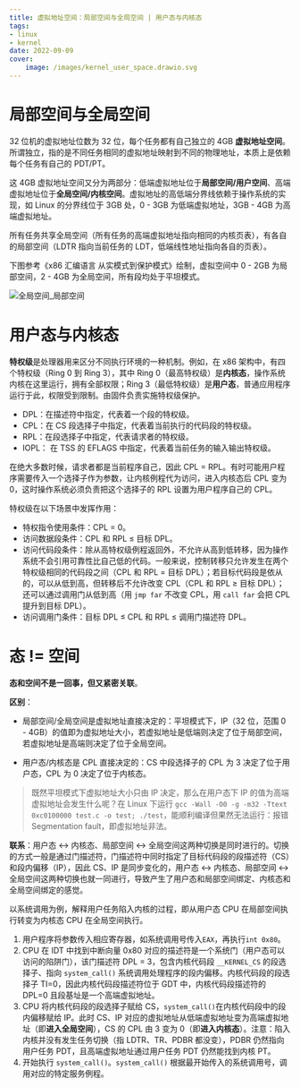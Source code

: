 ```yaml
---
title: 虚拟地址空间：局部空间与全局空间 | 用户态与内核态
tags:
- linux
- kernel
date: 2022-09-09
cover:
    image: /images/kernel_user_space.drawio.svg
---
```

# 局部空间与全局空间
32 位机的虚拟地址位数为 32 位，每个任务都有自己独立的 4GB **虚拟地址空间**。所谓独立，指的是不同任务相同的虚拟地址映射到不同的物理地址，本质上是依赖每个任务有自己的 PDT/PT。

这 4GB 虚拟地址空间又分为两部分：低端虚拟地址位于**局部空间/用户空间**、高端虚拟地址位于**全局空间/内核空间**。虚拟地址的高低端分界线依赖于操作系统的实现，如 Linux 的分界线位于 3GB 处，0 - 3GB 为低端虚拟地址，3GB - 4GB 为高端虚拟地址。

所有任务共享全局空间（所有任务的高端虚拟地址指向相同的内核页表），有各自的局部空间（LDTR 指向当前任务的 LDT，低端线性地址指向各自的页表）。

下图参考《x86 汇编语言 从实模式到保护模式》绘制，虚拟空间中 0 - 2GB 为局部空间，2 - 4GB 为全局空间，所有段均处于平坦模式。

![全局空间_局部空间](/images/kernel_user_space.drawio.svg#center)

# 用户态与内核态
**特权级**是处理器用来区分不同执行环境的一种机制。例如，在 x86 架构中，有四个特权级（Ring 0 到 Ring 3），其中 Ring 0（最高特权级）是**内核态**，操作系统内核在这里运行，拥有全部权限；Ring 3（最低特权级）是**用户态**，普通应用程序运行于此，权限受到限制。由固件负责实施特权级保护。
- DPL：在描述符中指定，代表着一个段的特权级。
- CPL：在 CS 段选择子中指定，代表着当前执行的代码段的特权级。
- RPL：在段选择子中指定，代表请求者的特权级。
- IOPL： 在 TSS 的 EFLAGS 中指定，代表着当前任务的输入输出特权级。

在绝大多数时候，请求者都是当前程序自己，因此 CPL = RPL。有时可能用户程序需要传入一个选择子作为参数，让内核例程代为访问，进入内核态后 CPL 变为 0，这时操作系统必须负责把这个选择子的 RPL 设置为用户程序自己的 CPL。

特权级在以下场景中发挥作用：
- 特权指令使用条件：CPL = 0。
- 访问数据段条件：CPL 和 RPL $\leq$ 目标 DPL。
- 访问代码段条件：除从高特权级例程返回外，不允许从高到低转移，因为操作系统不会引用可靠性比自己低的代码。一般来说，控制转移只允许发生在两个特权级相同的代码段之间（CPL 和 RPL = 目标 DPL）；若目标代码段是依从的，可以从低到高，但转移后不允许改变 CPL（CPL 和 RPL $\geq$ 目标 DPL）；还可以通过调用门从低到高（用 `jmp far` 不改变 CPL，用 `call far` 会把 CPL 提升到目标 DPL）。
- 访问调用门条件：目标 DPL $\leq$ CPL 和 RPL $\leq$ 调用门描述符 DPL。

# 态 != 空间
**态和空间不是一回事，但又紧密关联**。

**区别**：
- 局部空间/全局空间是虚拟地址直接决定的：平坦模式下，IP（32 位，范围 0 - 4GB）的值即为虚拟地址大小，若虚拟地址是低端则决定了位于局部空间，若虚拟地址是高端则决定了位于全局空间。

- 用户态/内核态是 CPL 直接决定的：CS 中段选择子的 CPL 为 3 决定了位于用户态，CPL 为 0 决定了位于内核态。

> 既然平坦模式下虚拟地址大小只由 IP 决定，那么在用户态下 IP 的值为高端虚拟地址会发生什么呢？在 Linux 下运行 `gcc -Wall -O0 -g -m32 -Ttext 0xc0100000 test.c -o test; ./test`，能顺利编译但果然无法运行：报错 Segmentation fault，即虚拟地址非法。

**联系**：用户态 $\leftrightarrow$ 内核态、局部空间 $\leftrightarrow$ 全局空间这两种切换是同时进行的。切换的方式一般是通过门描述符，门描述符中同时指定了目标代码段的段描述符（CS）和段内偏移（IP），因此 CS、IP 是同步变化的，用户态 $\leftrightarrow$ 内核态、局部空间 $\leftrightarrow$ 全局空间这两种切换也就一同进行，导致产生了用户态和局部空间绑定、内核态和全局空间绑定的感觉。

以系统调用为例，解释用户任务陷入内核的过程，即从用户态 CPU 在局部空间执行转变为内核态 CPU 在全局空间执行。
1. 用户程序将参数传入相应寄存器，如系统调用号传入`EAX`，再执行`int 0x80`。
2. CPU 在 IDT 中找到中断向量 0x80 对应的描述符是一个系统门（用户态可以访问的陷阱门），该门描述符 DPL = 3，包含内核代码段 `__KERNEL_CS` 的段选择子、指向 `system_call()` 系统调用处理程序的段内偏移。内核代码段的段选择子 TI=0，因此内核代码段描述符位于 GDT 中，内核代码段描述符的 DPL=0 且段基址是一个高端虚拟地址。
3. CPU 将内核代码段的段选择子赋给 CS，`system_call()`在内核代码段中的段内偏移赋给 IP。此时 CS、IP 对应的虚拟地址从低端虚拟地址变为高端虚拟地址（即**进入全局空间**），CS 的 CPL 由 3 变为 0（即**进入内核态**）。注意：陷入内核并没有发生任务切换（指 LDTR、TR、PDBR 都没变），PDBR 仍然指向用户任务 PDT，且高端虚拟地址通过用户任务 PDT 仍然能找到内核 PT。
4. 开始执行 `system_call()`。`system_call()` 根据最开始传入的系统调用号，调用对应的特定服务例程。
